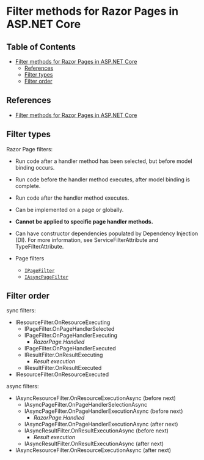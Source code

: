 # Filter methods for Razor Pages in ASP.NET Core

## Table of Contents <!-- omit in toc -->

- [Filter methods for Razor Pages in ASP.NET Core](#filter-methods-for-razor-pages-in-aspnet-core)
  - [References](#references)
  - [Filter types](#filter-types)
  - [Filter order](#filter-order)


## References

- [Filter methods for Razor Pages in ASP.NET Core](https://learn.microsoft.com/ja-jp/aspnet/core/razor-pages/filter?view=aspnetcore-8.0)

## Filter types

Razor Page filters:

- Run code after a handler method has been selected, but before model binding occurs.
- Run code before the handler method executes, after model binding is complete.
- Run code after the handler method executes.
- Can be implemented on a page or globally.
- **Cannot be applied to specific page handler methods.**
- Can have constructor dependencies populated by Dependency Injection (DI). For more information, see ServiceFilterAttribute and TypeFilterAttribute.


- Page filters
  - [`IPageFilter`](https://learn.microsoft.com/ja-jp/dotnet/api/microsoft.aspnetcore.mvc.filters.ipagefilter?view=aspnetcore-8.0)
  - [`IAsyncPageFilter`](https://learn.microsoft.com/ja-jp/dotnet/api/microsoft.aspnetcore.mvc.filters.iasyncpagefilter?view=aspnetcore-8.0)

## Filter order

sync filters:

- IResourceFilter.OnResourceExecuting
  - IPageFilter.OnPageHandlerSelected
  - IPageFilter.OnPageHandlerExecuting
    - *RazorPage.Handled*
  - IPageFilter.OnPageHandlerExecuted
  - IResultFilter.OnResultExecuting
    - *Result execution*
  - IResultFilter.OnResultExecuted
- IResourceFilter.OnResourceExecuted

async filters:

- IAsyncResourceFilter.OnResourceExecutionAsync (before next)
  - IAsyncPageFilter.OnPageHandlerSelectionAsync
  - IAsyncPageFilter.OnPageHandlerExecutionAsync (before next)
    - *RazorPage.Handled*
  - IAsyncPageFilter.OnPageHandlerExecutionAsync (after next)
  - IAsyncResultFilter.OnResultExecutionAsync (before next)
    - *Result execution*
  - IAsyncResultFilter.OnResultExecutionAsync (after next)
- IAsyncResourceFilter.OnResourceExecutionAsync (after next)

